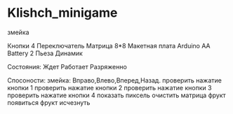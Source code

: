 # Klishch_minigame
змейка

Кнопки 4
Переключатель
Матрица 8*8
Макетная плата
Arduino
AA Battery 2
Пьеза Динамик




Состояния:
Ждет
Работает
Разряженно




Спосоности:
змейка: Вправо,Влево,Вперед,Назад.
проверить нажатие кнопки 1
проверить нажатие кнопки 2
проверить нажатие кнопки 3
проверить нажатие кнопки 4
показать пиксель
очистить матрица
фрукт появиться
фрукт исчезнуть
